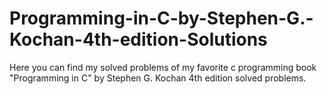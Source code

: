 # Programming-in-C-by-Stephen-G.-Kochan-4th-edition-Solutions

Here you can find my solved problems of my favorite c programming book "Programming in C" by Stephen G. Kochan 4th edition solved problems.
